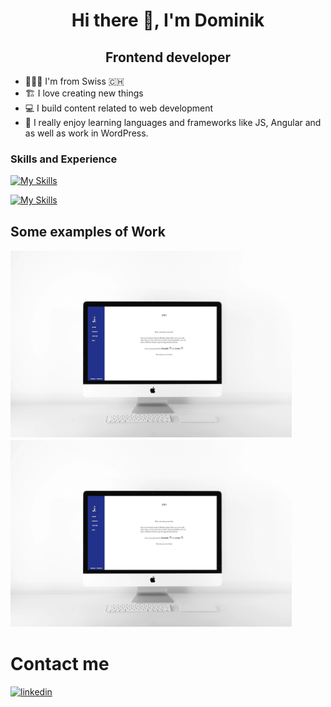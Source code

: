 

<h1 align="center">Hi there 👋, I'm Dominik</h1>

<h2 align="center">Frontend developer</h2>


* 🧑🏻‍💻 I'm from Swiss 🇨🇭
* 🏗 I love creating new things
* 💻 I build content related to web development
* 🤩 I really enjoy learning languages and frameworks like JS, Angular and as well as work in WordPress.






### Skills and Experience
[![My Skills](https://skillicons.dev/icons?i=html,css,js,firebase)](https://skillicons.dev)

[![My Skills](https://skillicons.dev/icons?i=angular,git,github,bootstrap,wordpress)](https://skillicons.dev)


## Some examples of Work

[<img src="./img/join.jpg.png" width="450" height="300" object-fit="cover" >](https://www.dominik-graf.ch/join)
[<img src="./img/join.jpg.png" width="450" height="300" object-fit="cover" >](https://www.dominik-graf.ch/El-Pollo-Loco/)

# Contact me


[<img src='https://cdn.jsdelivr.net/npm/simple-icons@3.0.1/icons/linkedin.svg' alt='linkedin' height='40'>]([https://www.linkedin.com/in/navjot-singh-364623233/6/](https://www.linkedin.com/in/dominik-graf-b7b403249/)) 

  

  
